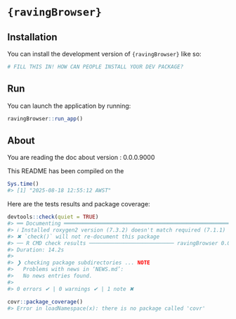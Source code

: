 
<!-- README.md is generated from README.Rmd. Please edit that file -->

# `{ravingBrowser}`

<!-- badges: start -->

<!-- badges: end -->

## Installation

You can install the development version of `{ravingBrowser}` like so:

``` r
# FILL THIS IN! HOW CAN PEOPLE INSTALL YOUR DEV PACKAGE?
```

## Run

You can launch the application by running:

``` r
ravingBrowser::run_app()
```

## About

You are reading the doc about version : 0.0.0.9000

This README has been compiled on the

``` r
Sys.time()
#> [1] "2025-08-18 12:55:12 AWST"
```

Here are the tests results and package coverage:

``` r
devtools::check(quiet = TRUE)
#> ══ Documenting ═════════════════════════════════════════════════════════════════
#> ℹ Installed roxygen2 version (7.3.2) doesn't match required (7.1.1)
#> ✖ `check()` will not re-document this package
#> ── R CMD check results ─────────────────────────── ravingBrowser 0.0.0.9000 ────
#> Duration: 14.2s
#> 
#> ❯ checking package subdirectories ... NOTE
#>   Problems with news in ‘NEWS.md’:
#>   No news entries found.
#> 
#> 0 errors ✔ | 0 warnings ✔ | 1 note ✖
```

``` r
covr::package_coverage()
#> Error in loadNamespace(x): there is no package called 'covr'
```
